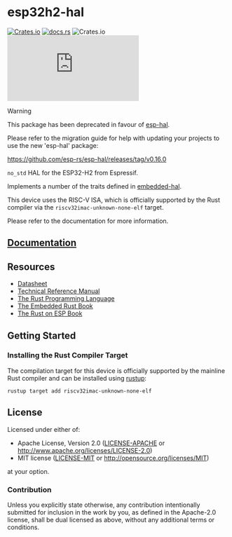 # esp32h2-hal

[![Crates.io](https://img.shields.io/crates/v/esp32h2-hal?labelColor=1C2C2E&color=C96329&logo=Rust&style=flat-square)](https://crates.io/crates/esp32h2-hal)
[![docs.rs](https://img.shields.io/docsrs/esp32h2-hal?labelColor=1C2C2E&color=C96329&logo=rust&style=flat-square)](https://docs.rs/esp32h2-hal)
![Crates.io](https://img.shields.io/crates/l/esp32h2-hal?labelColor=1C2C2E&style=flat-square)
[![Matrix](https://img.shields.io/matrix/esp-rs:matrix.org?label=join%20matrix&labelColor=1C2C2E&color=BEC5C9&logo=matrix&style=flat-square)](https://matrix.to/#/#esp-rs:matrix.org)

> [!WARNING]  
>
> This package has been deprecated in favour of [esp-hal](https://github.com/esp-rs/esp-hal/tree/main/esp-hal).
>
> Please refer to the migration guide for help with updating your projects
> to use the new 'esp-hal' package:
>
> https://github.com/esp-rs/esp-hal/releases/tag/v0.16.0

`no_std` HAL for the ESP32-H2 from Espressif.

Implements a number of the traits defined in [embedded-hal](https://github.com/rust-embedded/embedded-hal).

This device uses the RISC-V ISA, which is officially supported by the Rust compiler via the `riscv32imac-unknown-none-elf` target.

Please refer to the documentation for more information.

## [Documentation]

[documentation]: https://docs.rs/esp32h2-hal/

## Resources

- [Datasheet](https://www.espressif.com/sites/default/files/documentation/esp32-h2_datasheet_en.pdf)
- [Technical Reference Manual](https://www.espressif.com/sites/default/files/documentation/esp32-h2_technical_reference_manual_en.pdf)
- [The Rust Programming Language](https://doc.rust-lang.org/book/)
- [The Embedded Rust Book](https://docs.rust-embedded.org/book/index.html)
- [The Rust on ESP Book](https://esp-rs.github.io/book/)

## Getting Started

### Installing the Rust Compiler Target

The compilation target for this device is officially supported by the mainline Rust compiler and can be installed using [rustup](https://rustup.rs/):

```shell
rustup target add riscv32imac-unknown-none-elf
```

## License

Licensed under either of:

- Apache License, Version 2.0 ([LICENSE-APACHE](../LICENSE-APACHE) or http://www.apache.org/licenses/LICENSE-2.0)
- MIT license ([LICENSE-MIT](../LICENSE-MIT) or http://opensource.org/licenses/MIT)

at your option.

### Contribution

Unless you explicitly state otherwise, any contribution intentionally submitted for inclusion in
the work by you, as defined in the Apache-2.0 license, shall be dual licensed as above, without
any additional terms or conditions.
